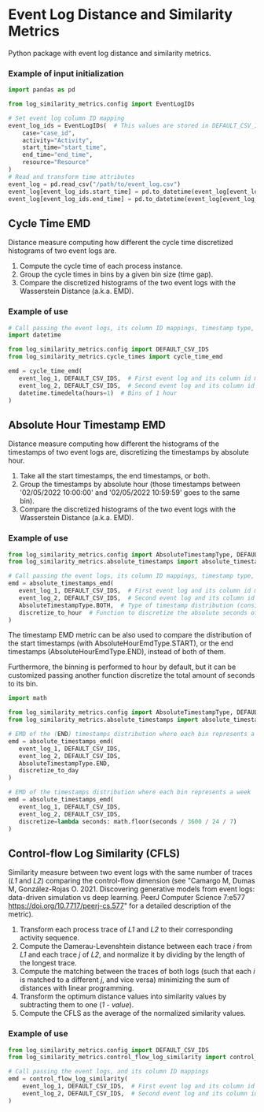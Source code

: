 # Event Log Distance and Similarity Metrics

Python package with event log distance and similarity metrics.

### Example of input initialization

```python
import pandas as pd

from log_similarity_metrics.config import EventLogIDs

# Set event log column ID mapping
event_log_ids = EventLogIDs(  # This values are stored in DEFAULT_CSV_IDS
    case="case_id",
    activity="Activity",
    start_time="start_time",
    end_time="end_time",
    resource="Resource"
)
# Read and transform time attributes
event_log = pd.read_csv("/path/to/event_log.csv")
event_log[event_log_ids.start_time] = pd.to_datetime(event_log[event_log_ids.start_time], utc=True)
event_log[event_log_ids.end_time] = pd.to_datetime(event_log[event_log_ids.end_time], utc=True)
```

## Cycle Time EMD

Distance measure computing how different the cycle time discretized histograms of two event logs are.

1. Compute the cycle time of each process instance.
2. Group the cycle times in bins by a given bin size (time gap).
3. Compare the discretized histograms of the two event logs with the Wasserstein Distance (a.k.a. EMD).

### Example of use

```python
# Call passing the event logs, its column ID mappings, timestamp type, and discretize function
import datetime

from log_similarity_metrics.config import DEFAULT_CSV_IDS
from log_similarity_metrics.cycle_times import cycle_time_emd

emd = cycle_time_emd(
   event_log_1, DEFAULT_CSV_IDS,  # First event log and its column id mappings
   event_log_2, DEFAULT_CSV_IDS,  # Second event log and its column id mappings
   datetime.timedelta(hours=1)  # Bins of 1 hour
)
```

## Absolute Hour Timestamp EMD

Distance measure computing how different the histograms of the timestamps of two event logs are, discretizing the timestamps by absolute
hour.

1. Take all the start timestamps, the end timestamps, or both.
2. Group the timestamps by absolute hour (those timestamps between '02/05/2022 10:00:00' and '02/05/2022 10:59:59' goes to the same bin).
3. Compare the discretized histograms of the two event logs with the Wasserstein Distance (a.k.a. EMD).

### Example of use

```python
from log_similarity_metrics.config import AbsoluteTimestampType, DEFAULT_CSV_IDS
from log_similarity_metrics.absolute_timestamps import absolute_timestamps_emd, discretize_to_hour

# Call passing the event logs, its column ID mappings, timestamp type, and discretize function
emd = absolute_timestamps_emd(
   event_log_1, DEFAULT_CSV_IDS,  # First event log and its column id mappings
   event_log_2, DEFAULT_CSV_IDS,  # Second event log and its column id mappings
   AbsoluteTimestampType.BOTH,  # Type of timestamp distribution (consider start times and/or end times)
   discretize_to_hour  # Function to discretize the absolute seconds of each timestamp (default by hour)
)
```

The timestamp EMD metric can be also used to compare the distribution of the start timestamps (with AbsoluteHourEmdType.START), or the end
timestamps (AbsoluteHourEmdType.END), instead of both of them.

Furthermore, the binning is performed to hour by default, but it can be customized passing another function discretize the total amount of
seconds to its bin.

```python
import math

from log_similarity_metrics.config import AbsoluteTimestampType, DEFAULT_CSV_IDS
from log_similarity_metrics.absolute_timestamps import absolute_timestamps_emd, discretize_to_day

# EMD of the (END) timestamps distribution where each bin represents a day
emd = absolute_timestamps_emd(
   event_log_1, DEFAULT_CSV_IDS,
   event_log_2, DEFAULT_CSV_IDS,
   AbsoluteTimestampType.END,
   discretize_to_day
)

# EMD of the timestamps distribution where each bin represents a week
emd = absolute_timestamps_emd(
   event_log_1, DEFAULT_CSV_IDS,
   event_log_2, DEFAULT_CSV_IDS,
   discretize=lambda seconds: math.floor(seconds / 3600 / 24 / 7)
)
```

## Control-flow Log Similarity (CFLS)

Similarity measure between two event logs with the same number of traces (_L1_ and _L2_) comparing the control-flow dimension (see "Camargo
M, Dumas M, González-Rojas O. 2021. Discovering generative models from event logs: data-driven simulation vs deep learning. PeerJ Computer
Science 7:e577 https://doi.org/10.7717/peerj-cs.577" for a detailed description of the metric).

1. Transform each process trace of _L1_ and _L2_ to their corresponding activity sequence.
2. Compute the Damerau-Levenshtein distance between each trace _i_ from _L1_ and each trace _j_ of _L2_, and normalize it by dividing by the
   length of the longest trace.
3. Compute the matching between the traces of both logs (such that each _i_ is matched to a different _j_, and vice versa) minimizing the
   sum of distances with linear programming.
4. Transform the optimum distance values into similarity values by subtracting them to one (_1 - value_).
5. Compute the CFLS as the average of the normalized similarity values.

### Example of use

```python
from log_similarity_metrics.config import DEFAULT_CSV_IDS
from log_similarity_metrics.control_flow_log_similarity import control_flow_log_similarity

# Call passing the event logs, and its column ID mappings
emd = control_flow_log_similarity(
    event_log_1, DEFAULT_CSV_IDS,  # First event log and its column id mappings
    event_log_2, DEFAULT_CSV_IDS,  # Second event log and its column id mappings
)
```
